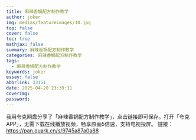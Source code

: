 ```yaml
---
title: 麻辣香锅配方制作教学
author: joker
img: medias/featureimages/10.jpg
top: false
cover: false
toc: true
mathjax: false
summary: 麻辣香锅配方制作教学
categories: 麻辣香锅配方制作教学
tags:
  - 麻辣香锅配方制作教学
keywords: joker
essay: false
abbrlink: 33151
date: 2025-04-20 23:39:11
coverImg:
password:
---
```


我用夸克网盘分享了「麻辣香锅配方制作教学」，点击链接即可保存。打开「夸克APP」，无需下载在线播放视频，畅享原画5倍速，支持电视投屏。
链接：https://pan.quark.cn/s/9745a87a0a88
